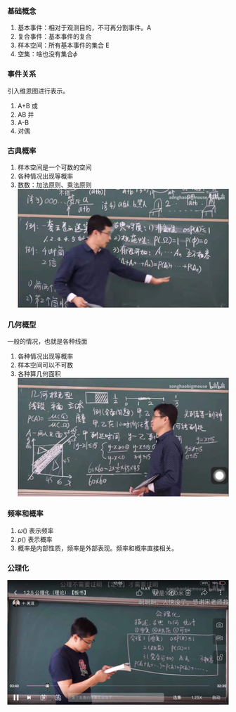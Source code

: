 <!--
 * @Author: Liu Weilong
 * @Date: 2021-03-16 09:37:44
 * @LastEditors: Liu Weilong 
 * @LastEditTime: 2021-03-16 09:52:18
 * @FilePath: /3rd-test-learning/35. introduction_to_probability/song_hao/song_hao_chapter1.md
 * @Description: 
-->
### 基础概念
1. 基本事件：相对于观测目的，不可再分割事件。A
2. 复合事件：基本事件的复合
3. 样本空间：所有基本事件的集合 E
4. 空集：啥也没有集合$\phi$

### 事件关系
引入维恩图进行表示。
1. A+B 或
2. AB 并
3. A-B 
4. 对偶 

### 古典概率
1. 样本空间是一个可数的空间
2. 各种情况出现等概率
3. 数数：加法原则、乘法原则
![](./pic/1.jpeg)

### 几何概型
一般的情况，也就是各种线面
1. 各种情况出现等概率
2. 样本空间可以不可数
3. 各种算几何面积
![](./pic/2.jpeg)

### 频率和概率
1. $\omega()$ 表示频率 
2. $p()$ 表示概率
3. 概率是内部性质，频率是外部表现。频率和概率直接相关。

### 公理化
![](./pic/3.jpeg)
